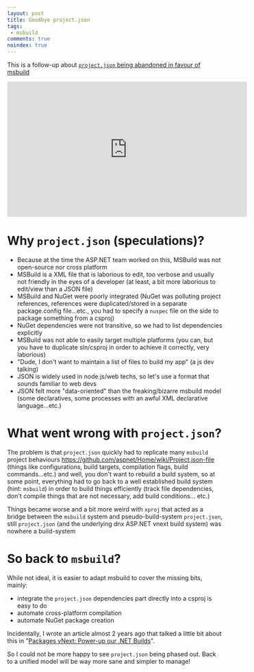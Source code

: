 ```yaml
---
layout: post
title: Goodbye project.json
tags:
 - msbuild
comments: true
noindex: true
---
```

This is a follow-up about [`project.json` being abandoned in favour of msbuild](https://twitter.com/xoofx/status/730223811895779328)

<iframe width="560" height="315" src="https://www.youtube.com/embed/P9HqMZviaMg?start=1713" frameborder="0" allowfullscreen></iframe>

# Why `project.json` (speculations)?

- Because at the time the ASP.NET team worked on this, MSBuild was not open-source nor cross platform
- MSBuild is a XML file that is laborious to edit, too verbose and usually not friendly in the eyes of a developer (at least, a bit more laborious to edit/view than a JSON file)
- MSBuild and NuGet were poorly integrated (NuGet was polluting project references, references were duplicated/stored in a separate package.config file...etc., you had to specify a `nuspec` file on the side to package something from a csproj)
- NuGet dependencies were not transitive, so we had to list dependencies explicitly
- MSBuild was not able to easily target multiple platforms (you can, but you have to duplicate sln/csproj in order to achieve it correctly, very laborious)
- "Dude, I don't want to maintain a list of files to build my app" (a js dev talking)
- JSON is widely used in node.js/web techs, so let's use a format that sounds familiar to web devs
- JSON felt more "data-oriented" than the freaking/bizarre msbuild model (some declaratives, some processes with an awful XML declarative language...etc.)

# What went wrong with `project.json`?

The problem is that `project.json` quickly had to replicate many `msbuild` project behaviours <https://github.com/aspnet/Home/wiki/Project.json-file> (things like configurations, build targets, compilation flags, build commands...etc.) and well, you don't want to rebuild a build system, so at some point, everything had to go back to a well established build system (hint: `msbuild`) in order to build things efficiently (track file dependencies, don't compile things that are not necessary, add build conditions... etc.)

Things became worse and a bit more weird with `xproj` that acted as a bridge between the `msbuild` system and pseudo-build-system `project.json`, still `project.json` (and the underlying dnx ASP.NET vnext build system) was nowhere a build-system

# So back to `msbuild`?

While not ideal, it is easier to adapt msbuild to cover the missing bits, mainly:

- integrate the `project.json` dependencies part directly into a csproj is easy to do
- automate cross-platform compilation
- automate NuGet package creation

Incidentally, I wrote an article almost 2 years ago that talked a little bit about this in "[Packages vNext: Power-up our .NET Builds](http://xoofx.com/blog/2014/08/13/packages-vnext-power-up-our-net-builds/)". 

So I could not be more happy to see `project.json` being phased out. Back to a unified model will be way more sane and simpler to manage!

